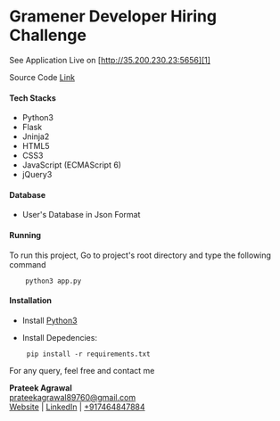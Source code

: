 # Gramener Developer Hiring Challenge

See Application Live on [http://35.200.230.23:5656][1]

Source Code [Link][2]

#### Tech Stacks

 - Python3
 - Flask
 - Jninja2
 - HTML5
 - CSS3
 - JavaScript (ECMAScript 6)
 - jQuery3
 
#### Database

- User's Database in Json Format

#### Running

To run this project, Go to project's root directory and type the following command

        python3 app.py

 
 #### Installation
 
 - Install [Python3][3]
 - Install Depedencies:
 
        pip install -r requirements.txt

For any query, feel free and contact me


**Prateek Agrawal**  
prateekagrawal89760@gmail.com  
[Website][4] | [LinkedIn][5] | [+917464847884][6]


 [1]: http://35.200.230.23:5656
 [2]: https://github.com/agrawal-prateek/Gramener-Flask
 [3]: https://www.python.org/downloads/
 [4]: http://agrawal-prateek.github.io
 [5]: https://www.linkedin.com/in/agrawal-prateek
 [6]: tel://+917464847884

